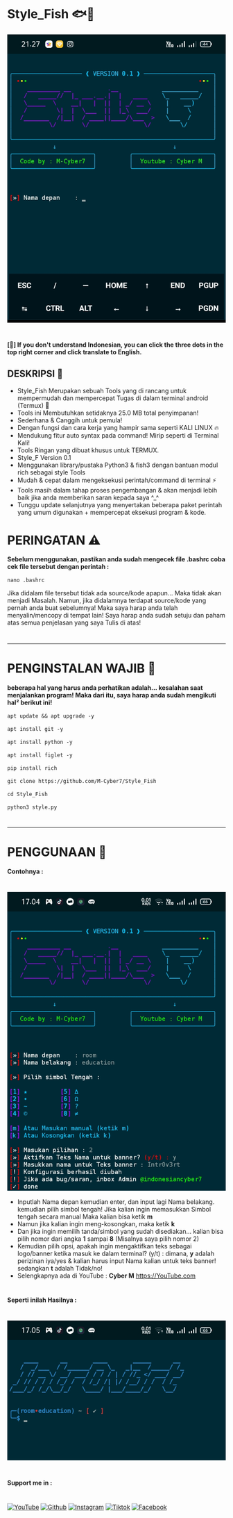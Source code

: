 # Style_Fish 🐟🐠
![Tampilan](Data/Tampilan1.jpg)
#
**[🤨] If you don't understand Indonesian, you can click the three dots in the top right corner and click translate to English.**
## DESKRIPSI 🎯
* Style_Fish Merupakan sebuah Tools yang di rancang untuk mempermudah dan mempercepat Tugas di dalam terminal android (Termux) 🔵
* Tools ini Membutuhkan setidaknya 25.0 MB total penyimpanan!
* Sederhana & Canggih untuk pemula!
* Dengan fungsi dan cara kerja yang hampir sama seperti KALI LINUX 🔥
* Mendukung fitur auto syntax pada command! Mirip seperti di Terminal Kali!
* Tools Ringan yang dibuat khusus untuk TERMUX.
* Style_F Version 0.1
* Menggunakan library/pustaka Python3 & fish3 dengan bantuan modul rich sebagai style Tools
* Mudah & cepat dalam mengeksekusi perintah/command di terminal ⚡
* Tools masih dalam tahap proses pengembangan & akan menjadi lebih baik jika anda memberikan saran kepada saya ^_^
* Tunggu update selanjutnya yang menyertakan beberapa paket perintah yang umum digunakan + mempercepat eksekusi program & kode.
# PERINGATAN ⚠️
**Sebelum menggunakan, pastikan anda sudah mengecek file .bashrc coba cek file tersebut dengan perintah :**
```
nano .bashrc
```
Jika didalam file tersebut tidak ada source/kode apapun... Maka tidak akan menjadi Masalah. Namun, jika didalamnya terdapat source/kode yang pernah anda buat sebelumnya! Maka saya harap anda telah menyalin/mencopy di tempat lain! Saya harap anda sudah setuju dan paham atas semua penjelasan yang saya Tulis di atas!
#
____________________________________
#
# PENGINSTALAN WAJIB 🚀
**beberapa hal yang harus anda perhatikan adalah... kesalahan saat menjalankan program!
Maka dari itu, saya harap anda sudah mengikuti hal² berikut ini!**

```
apt update && apt upgrade -y
```

```
apt install git -y
```

```
apt install python -y
```

```
apt install figlet -y
```

```
pip install rich
```

```
git clone https://github.com/M-Cyber7/Style_Fish
```

```
cd Style_Fish
```

```
python3 style.py
```
#
____________________________________
#
# PENGGUNAAN 🎯
**Contohnya :**
#
![Proses](Data/proses.jpg)
* Inputlah Nama depan kemudian enter, dan input lagi Nama belakang. kemudian pilih simbol tengah! Jika kalian ingin memasukkan Simbol tengah secara manual Maka kalian bisa ketik **m**
* Namun jika kalian ingin meng-kosongkan, maka ketik **k**
* Dan jika ingin memilih tanda/simbol yang sudah disediakan... kalian bisa pilih nomor dari angka **1** sampai **8** (Misalnya saya pilih nomor 2)
* Kemudian pilih opsi, apakah ingin mengaktifkan teks sebagai logo/banner ketika masuk ke dalam terminal? (y/t) :
dimana, **y** adalah perizinan iya/yes & kalian harus input Nama kalian untuk teks banner! sedangkan **t** adalah Tidak/no!
* Selengkapnya ada di YouTube :
**Cyber M**
https://YouTube.com
#
**Seperti inilah Hasilnya :**
#
![Hasil](Data/hasil.jpg)
#
#
**Support me in :** 
#
[![YouTube](https://img.shields.io/badge/youtube-%40CyberM-red?style=for-the-badge&logo=youtube)](https://youtube.com/@educationM-Cyber_29?si=rxS2h8Wh9Nd3SSvw)
[![Github](https://img.shields.io/badge/Github-M--Cyber7-white?style=for-the-badge&logo=github)](https://github.com/M-Cyber7)
[![Instagram](https://img.shields.io/badge/IG-%20indonesiancyber7-orange?style=for-the-badge&logo=instagram)](https://www.instagram.com/Indonesiancyber7)
[![Tiktok](https://img.shields.io/badge/tiktok-%40CyberM-cyan?style=for-the-badge&logo=tiktok)](https://tiktok.com/@educationm_cyber_29)
[![Facebook](https://img.shields.io/badge/facebook-%40Penggunasosmed-blue?style=for-the-badge&logo=facebook)](https://www.facebook.com/profile.php?id=61551079130055)
